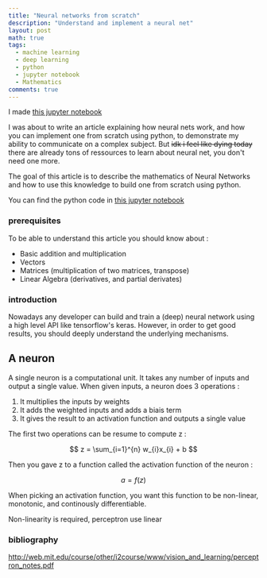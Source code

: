 ```yaml
---
title: "Neural networks from scratch"
description: "Understand and implement a neural net"
layout: post
math: true
tags:
  - machine learning
  - deep learning
  - python
  - jupyter notebook
  - Mathematics
comments: true
---
```


I made [this jupyter notebook](https://github.com/GarreauArthur/ldl/blob/master/NNfromScratch.ipynb)

I was about to write an article explaining how neural nets work, and how you can
implement one from scratch using python, to demonstrate my ability to communicate
on a complex subject. But <del>idk i feel like dying today</del> there are
already tons of ressources to learn about neural net, you don't need one more.




The goal of this article is to describe the mathematics of Neural Networks and
how to use this knowledge to build one from scratch using python.

You can find the python code in [this jupyter notebook](https://github.com/GarreauArthur/ldl/blob/master/NNfromScratch.ipynb)

### prerequisites

To be able to understand this article you should know about :

* Basic addition and multiplication
* Vectors
* Matrices (multiplication of two matrices, transpose)
* Linear Algebra (derivatives, and partial derivates)

### introduction

Nowadays any developer can build and train a (deep) neural network using a high
level API like tensorflow's keras. However, in order to get good results, you
should deeply understand the underlying mechanisms.

## A neuron

A single neuron is a computational unit. It takes any number of inputs and
output a single value. When given inputs, a neuron does 3 operations :

1. It multiplies the inputs by weights
2. It adds the weighted inputs and adds a biais term
3. It gives the result to an activation function and outputs a single value

The first two operations can be resume to compute z :

$$
z = \sum_{i=1}^{n} w_{i}x_{i} + b
$$

Then you gave z to a function called the activation function of the neuron :

$$
a = f(z)
$$

When picking an activation function, you want this function to be non-linear, 
monotonic, and continously differentiable.

Non-linearity is required, perceptron use linear

### bibliography

http://web.mit.edu/course/other/i2course/www/vision_and_learning/perceptron_notes.pdf